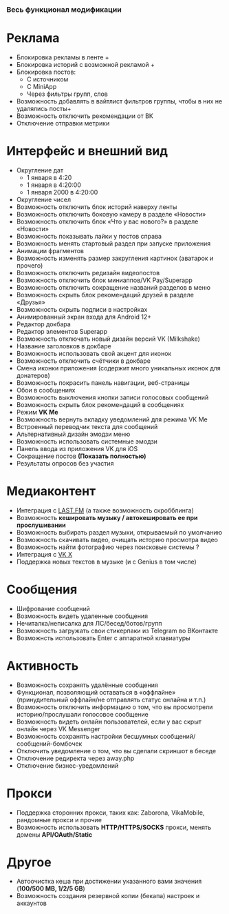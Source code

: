 ### Весь функционал модификации 

# Реклама
  * Блокировка рекламы в ленте +
  * Блокировка историй с возможной рекламой +
  * Блокировка постов:
    * С источником
    * С MiniApp
    * Через фильтры групп, слов 
  * Возможность добавлять в вайтлист фильтров группы, чтобы в них не удалялись посты+
  * Возможность отключить рекомендации от ВК
  * Отключение отправки метрики  

# Интерфейс и внешний вид 
  * Округление дат
    * 1 января в 4:20
    * 1 января в 4:20:00
    * 1 января 2000 в 4:20:00
  * Округление чисел 
  * Возможность отключить блок историй наверху ленты
  * Возможность отключить боковую камеру в разделе «Новости»
  * Возможность отключить блок «Что у вас нового?» в разделе «Новости»
  * Возможность показывать лайки у постов справа
  * Возможность менять стартовый раздел при запуске приложения
  * Анимации фрагментов
  * Возможность изменять размер закругления картинок (аватарок и прочего)
  * Возможность отключить редизайн видеопостов
  * Возможность отключить блок миниаппов/VK Pay/Superapp
  * Возможность отключить сокращение названий разделов в меню
  * Возможность скрыть блок рекомендаций друзей в разделе «Друзья»
  * Возможность скрыть подписи в настройках  
  * Анимированный экран входа для Android 12+
  * Редактор докбара
  * Редактор элементов Superapp
  * Возможность отключать новый дизайн версий VK (Milkshake)
  * Название заголовков в докбаре
  * Возможность использовать свой акцент для иконок
  * Возможность отключить счётчики в докбаре
  * Смена иконки приложения (содержит много уникальных иконок для донатеров)
  * Возможность покрасить панель навигации, веб-страницы
  * Обои в сообщениях
  * Возможность выключения кнопки записи голосовых сообщений
  * Возможность скрыть блок рекомендаций в сообщениях
  * Режим **VK Me**
  * Возможность вернуть вкладку уведомлений для режима VK Me
  * Встроенный переводчик текста для сообщений
  * Альтернативный дизайн эмодзи меню
  * Возможность использовать системные эмодзи
  * Панель ввода из приложения VK для iOS
  * Сокращение постов **(Показать полностью)**
  * Результаты опросов без участия


# Медиаконтент
  * Интеграция с <a href="https://www.last.fm/">LAST.FM</a> (а также возможность скробблинга)
  * Возможность **кешировать музыку / автокешировать ее при прослушивании**
  * Возможность выбирать раздел музыки, открываемый по умолчанию
  * Возможность скачивать видео, очищать историю просмотра видео
  * Возможность найти фотографию через поисковые системы ?
  * Интеграция с <a href="https://vkx.app/">VK X</a>
  * Поддержка новых текстов в музыке (и с Genius в том числе)

# Сообщения
  * Шифрование сообщений
  * Возможность видеть удаленные сообщения
  * Нечиталка/неписалка для ЛС/бесед/ботов/групп
  * Возможность загружать свои стикерпаки из Telegram во ВКонтакте
  * Возможнсть использовать Enter с аппаратной клавиатуры

# Активность
  * Возможность сохранять удалённые сообщения
  * Функционал, позволяющий оставаться в «оффлайне» (принудительный оффлайн/не отправлять статус онлайна и т.п.)
  * Возможность отключить информацию о том, что вы просмотрели историю/прослушали голосовое сообщение
  * Возможность видеть онлайн пользователей, если у вас скрыт онлайн через VK Messenger
  * Возможность сохранять настройки бесшумных сообщений/сообщений-бомбочек
  * Отключить уведомление о том, что вы сделали скриншот в беседе
  * Отключение редиректа через away.php
  * Отключение бизнес-уведомлений

# Прокси
  * Поддержка сторонних прокси, таких как: Zaborona, VikaMobile, рандомные прокси и прочие
  * Возможность использовать **HTTP/HTTPS/SOCKS** прокси, менять домены **API/OAuth/Static** 

# Другое
  * Автоочистка кеша при достижении указанного вами значения (**100/500 MB, 1/2/5 GB**)
  * Возможность создания резервной копии (бекапа) настроек и аккаунтов 

